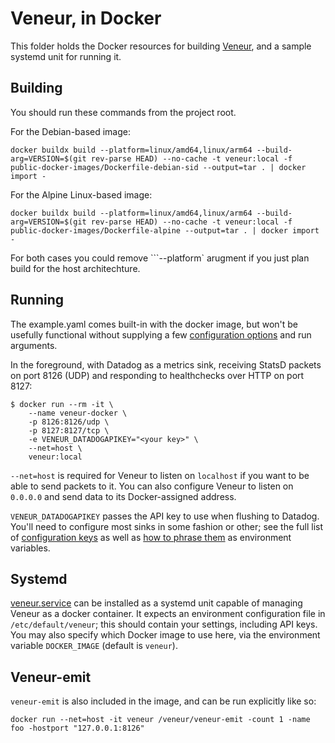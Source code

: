 # Veneur, in Docker

This folder holds the Docker resources for building [Veneur](https://github.com/stripe/veneur), and a sample systemd unit for running it.

## Building

You should run these commands from the project root.

For the Debian-based image:

```
docker buildx build --platform=linux/amd64,linux/arm64 --build-arg=VERSION=$(git rev-parse HEAD) --no-cache -t veneur:local -f public-docker-images/Dockerfile-debian-sid --output=tar . | docker import -
```

For the Alpine Linux-based image:

```
docker buildx build --platform=linux/amd64,linux/arm64 --build-arg=VERSION=$(git rev-parse HEAD) --no-cache -t veneur:local -f public-docker-images/Dockerfile-alpine --output=tar . | docker import -
```

For both cases you could remove ```--platform` arugment if you just plan build for the host architechture.

## Running

The example.yaml comes built-in with the docker image, but won't be usefully functional without supplying a few [configuration options](https://github.com/stripe/veneur#configuration-via-environment-variables) and run arguments.

In the foreground, with Datadog as a metrics sink, receiving StatsD packets on port 8126 (UDP) and responding to healthchecks over HTTP on port 8127:

```
$ docker run --rm -it \
    --name veneur-docker \
    -p 8126:8126/udp \
    -p 8127:8127/tcp \
    -e VENEUR_DATADOGAPIKEY="<your key>" \
    --net=host \
    veneur:local
```

`--net=host` is required for Veneur to listen on `localhost` if you want to be able to send packets to it. You can also configure Veneur to listen on `0.0.0.0` and send data to its Docker-assigned address.

`VENEUR_DATADOGAPIKEY` passes the API key to use when flushing to Datadog. You'll need to configure most sinks in some fashion or other; see the full list of [configuration keys](https://github.com/stripe/veneur#configuration) as well as [how to phrase them](https://github.com/stripe/veneur#configuration-via-environment-variables) as environment variables.

## Systemd

[veneur.service](https://github.com/stripe/veneur/tree/master/public-docker-images/veneur.service) can be installed as a systemd unit capable of managing Veneur as a docker container. It expects an environment configuration file in `/etc/default/veneur`; this should contain your settings, including API keys. You may also specify which Docker image to use here, via the environment variable `DOCKER_IMAGE` (default is `veneur`).

## Veneur-emit

`veneur-emit` is also included in the image, and can be run explicitly like so:

```
docker run --net=host -it veneur /veneur/veneur-emit -count 1 -name foo -hostport "127.0.0.1:8126"
```
